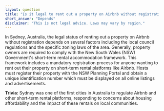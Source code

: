 ```yaml
---
layout: question
title: "Is it legal to rent out a property on Airbnb without registration in Sydney, Australia?"
short_answer: "Depends"
disclaimer: "This is not legal advice. Laws may vary by region."
---
```


In Sydney, Australia, the legal status of renting out a property on Airbnb without registration depends on several factors including the local council regulations and the specific zoning laws of the area. Generally, property owners are required to comply with the New South Wales (NSW) Government's short-term rental accommodation framework. This framework includes a mandatory registration process for anyone wanting to rent out their property on short-term rental platforms like Airbnb. Hosts must register their property with the NSW Planning Portal and obtain a unique identification number which must be displayed on all online listings and advertisements.

**Trivia:** Sydney was one of the first cities in Australia to regulate Airbnb and other short-term rental platforms, responding to concerns about housing affordability and the impact of these rentals on local communities.

